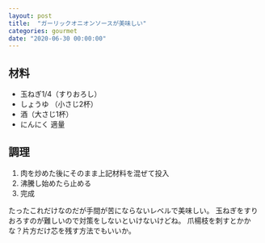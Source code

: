 ```yaml
---
layout: post
title:  "ガーリックオニオンソースが美味しい"
categories: gourmet
date: "2020-06-30 00:00:00"
---
```


## 材料
- 玉ねぎ1/4（すりおろし）
- しょうゆ （小さじ2杯）
- 酒（大さじ1杯）
- にんにく 適量
## 調理
1. 肉を炒めた後にそのまま上記材料を混ぜて投入
2. 沸騰し始めたら止める
3. 完成

たったこれだけなのだが手間が苦にならないレベルで美味しい。
玉ねぎをすりおろすのが難しいので対策をしないといけないけどね。
爪楊枝を刺すとかかな？片方だけ芯を残す方法でもいいか。
